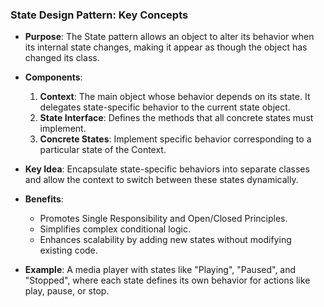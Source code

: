 ### State Design Pattern: Key Concepts

- **Purpose**: The State pattern allows an object to alter its behavior when its internal state changes, making it appear as though the object has changed its class.

- **Components**:
  1. **Context**: The main object whose behavior depends on its state. It delegates state-specific behavior to the current state object.
  2. **State Interface**: Defines the methods that all concrete states must implement.
  3. **Concrete States**: Implement specific behavior corresponding to a particular state of the Context.

- **Key Idea**: Encapsulate state-specific behaviors into separate classes and allow the context to switch between these states dynamically.

- **Benefits**:
  - Promotes Single Responsibility and Open/Closed Principles.
  - Simplifies complex conditional logic.
  - Enhances scalability by adding new states without modifying existing code.

- **Example**: A media player with states like "Playing", "Paused", and "Stopped", where each state defines its own behavior for actions like play, pause, or stop. 


